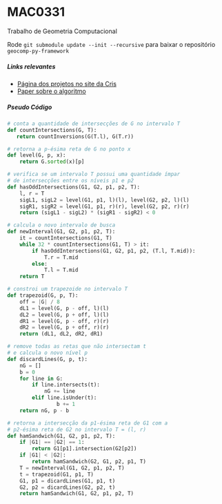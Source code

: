 # MAC0331
Trabalho de Geometria Computacional

Rode `git submodule update --init --recursive` para baixar o repositório `geocomp-py-framework`

##### Links relevantes
- [Página dos projetos no site da Cris](https://www.ime.usp.br/~cris/aulas/18_2_331/projetos.html)
- [Paper sobre o algoritmo](https://link.springer.com/content/pdf/10.1007%2FBF02574017.pdf)

##### Pseudo Código

```python
# conta a quantidade de intersecções de G no intervalo T
def countIntersections(G, T):
   return countInversions(G(T.l), G(T.r))

# retorna a p-ésima reta de G no ponto x
def level(G, p, x):
    return G.sorted(x)[p]

# verifica se um intervalo T possui uma quantidade ímpar
# de intersecções entre os níveis p1 e p2
def hasOddIntersections(G1, G2, p1, p2, T):
    l, r = T
    sigL1, sigL2 = level(G1, p1, l)(l), level(G2, p2, l)(l)
    sigR1, sigR2 = level(G1, p1, r)(r), level(G2, p2, r)(r)
    return (sigL1 - sigL2) * (sigR1 - sigR2) < 0

# calcula o novo intervalo de busca
def newInterval(G1, G2, p1, p2, T):
    it = countIntersections(G1, T)
    while 32 * countIntersections(G1, T) > it:
        if hasOddIntersections(G1, G2, p1, p2, (T.l, T.mid)):
            T.r = T.mid
        else:
            T.l = T.mid
    return T

# constroi um trapezoide no intervalo T
def trapezoid(G, p, T):
    off = |G| / 8
    dL1 = level(G, p - off, l)(l)
    dL2 = level(G, p + off, l)(l)
    dR1 = level(G, p - off, r)(r)
    dR2 = level(G, p + off, r)(r)
    return (dL1, dL2, dR2, dR1)

# remove todas as retas que não intersectam t
# e calcula o novo nível p
def discardLines(G, p, t):
    nG = []
    b = 0
    for line in G:
        if line.intersects(t):
            nG += line
        elif line.isUnder(t):
                b += 1
    return nG, p - b

# retorna a intersecção da p1-ésima reta de G1 com a
# p2-ésima reta de G2 no intervalo T = (l, r)
def hamSandwich(G1, G2, p1, p2, T):
    if |G1| == |G2| == 1:
        return G1[p1].intersection(G2[p2])
    if |G1| < |G2|:
        return hamSandwich(G2, G1, p2, p1, T)
    T = newInterval(G1, G2, p1, p2, T)
    t = trapezoid(G1, p1, T)
    G1, p1 = dicardLines(G1, p1, t)
    G2, p2 = dicardLines(G2, p2, t)
    return hamSandwich(G1, G2, p1, p2, T)
```
